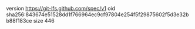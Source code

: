 version https://git-lfs.github.com/spec/v1
oid sha256:843674e51528dd1f766964ec9cf97804e254f5f29875602f5d3e32bb88f183ce
size 446
